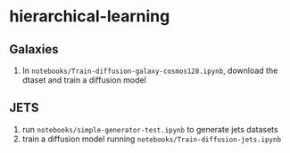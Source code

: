 # hierarchical-learning
## Galaxies
1) In `notebooks/Train-diffusion-galaxy-cosmos128.ipynb`, download the dtaset and train a diffusion model
   
## JETS
1) run `notebooks/simple-generator-test.ipynb` to generate jets datasets
2) train a diffusion model running `notebooks/Train-diffusion-jets.ipynb`
